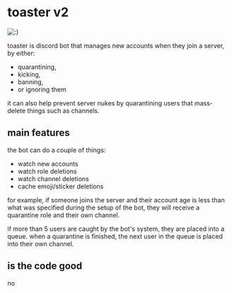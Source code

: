 # **toaster v2**

![:)](https://i.imgur.com/qsvurwi.png)

toaster is discord bot that manages new accounts when they join a server, by either:
- quarantining,
- kicking,
- banning,
- or ignoring them

it can also help prevent server nukes by quarantining users that mass-delete things such as channels.

## **main features**

the bot can do a couple of things:
- watch new accounts
- watch role deletions
- watch channel deletions
- cache emoji/sticker deletions

for example, if someone joins the server and their account age is less than what was specified during the setup of the bot, they will receive a quarantine role and their own channel.

if more than 5 users are caught by the bot's system, they are placed into a queue. when a quarantine is finished, the next user in the queue is placed into their own channel.

## **is the code good**

no
